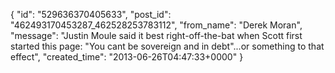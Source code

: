  {
   "id": "529636370405633",
   "post_id": "462493170453287_462528253783112",
   "from_name": "Derek Moran",
   "message": "Justin Moule said it best right-off-the-bat when Scott first started this page: \"You cant be sovereign and in debt\"...or something to that effect",
   "created_time": "2013-06-26T04:47:33+0000"
 }
